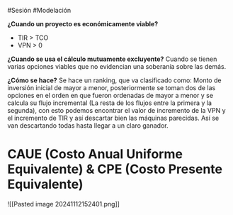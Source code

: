 #Sesión #Modelación 

**¿Cuando un proyecto es económicamente viable?**
- TIR > TCO
- VPN > 0

**¿Cuando se usa el cálculo mutuamente excluyente?**
Cuando se tienen varias opciones viables que no evidencian una soberanía sobre las demás.

**¿Cómo se hace?**
Se hace un ranking, que va clasificado como: Monto de inversión inicial de mayor a menor, posteriormente se toman dos de las opciones en el orden en que fueron ordenadas de mayor a menor y se calcula su flujo incremental (La resta de los flujos entre la primera y la segunda), con esto podemos encontrar el valor de incremento de la VPN y el incremento de TIR y así descartar bien las máquinas parecidas. Así se van descartando todas hasta llegar a un claro ganador.

# CAUE (Costo Anual Uniforme Equivalente) & CPE (Costo Presente Equivalente)
![[Pasted image 20241112152401.png]]

